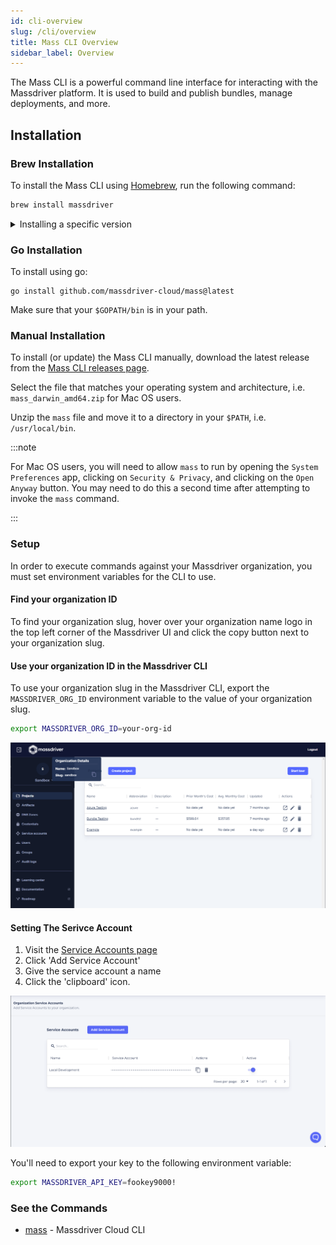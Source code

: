 ```yaml
---
id: cli-overview
slug: /cli/overview
title: Mass CLI Overview
sidebar_label: Overview
---
```


The Mass CLI is a powerful command line interface for interacting with the Massdriver platform. It is used to build and publish bundles, manage deployments, and more.

## Installation

### Brew Installation

To install the Mass CLI using [Homebrew](https://formulae.brew.sh/formula/massdriver), run the following command:

```bash
brew install massdriver
```

<details>
    <summary>Installing a specific version</summary>

To install a specific version of the Mass CLI, follow these steps:


1. Find the version you want to install from the [Mass CLI homebrew-core commit history](https://github.com/Homebrew/homebrew-core/commits/HEAD/Formula/m/massdriver.rb)
2. Copy the commit hash of the version you want to install. **NOTE:** Copy the commit hash for `massdriver: update x.y.z bottle` commit.
3. Run the following command to install the specific version:

*(If you have already installed the Mass CLI, you will need to uninstall it first using `brew uninstall massdriver`)*

```bash
curl -L https://raw.githubusercontent.com/Homebrew/homebrew-core/<commit-hash-here>/Formula/m/massdriver.rb > massdriver.rb && brew install massdriver.rb
```

If you want to pin the version you installed, run the following command:

```bash
brew pin massdriver
```

</details>

### Go Installation

To install using go:

```shell
go install github.com/massdriver-cloud/mass@latest
```

Make sure that your `$GOPATH/bin` is in your path.

### Manual Installation

To install (or update) the Mass CLI manually, download the latest release from the [Mass CLI releases page](https://github.com/massdriver-cloud/mass/releases).

Select the file that matches your operating system and architecture, i.e. `mass_darwin_amd64.zip` for Mac OS users.

Unzip the `mass` file and move it to a directory in your `$PATH`, i.e. `/usr/local/bin`.

:::note

For Mac OS users, you will need to allow `mass` to run by opening the `System Preferences` app, clicking on `Security & Privacy`, and clicking on the `Open Anyway` button. You may need to do this a second time after attempting to invoke the `mass` command.

:::

### Setup

In order to execute commands against your Massdriver organization, you must set environment variables for the CLI to use.

#### Find your organization ID

To find your organization slug, hover over your organization name logo in the top left corner of the Massdriver UI and click the copy button next to your organization slug.

#### Use your organization ID in the Massdriver CLI

To use your organization slug in the Massdriver CLI, export the `MASSDRIVER_ORG_ID` environment variable to the value of your organization slug.

```bash
export MASSDRIVER_ORG_ID=your-org-id
```
![Finding your Org ID](../applications/org-id.png)

#### Setting The Serivce Account

1. Visit the [Service Accounts page](https://app.massdriver.cloud/organization/api-keys)
2. Click 'Add Service Account'
3. Give the service account a name
4. Click the 'clipboard' icon.

![](../security/service-accounts.png)

You'll need to export your key to the following environment variable:

```bash
export MASSDRIVER_API_KEY=fookey9000!
```

### See the Commands

* [mass](/cli/commands/mass)	 - Massdriver Cloud CLI

